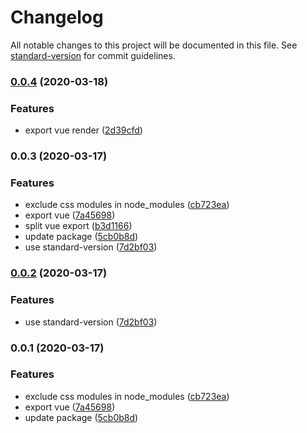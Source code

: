 # Changelog

All notable changes to this project will be documented in this file. See [standard-version](https://github.com/conventional-changelog/standard-version) for commit guidelines.

### [0.0.4](https://github.com/dongmingchao/react-ts-boilerplate/compare/v0.0.3...v0.0.4) (2020-03-18)


### Features

* export vue render ([2d39cfd](https://github.com/dongmingchao/react-ts-boilerplate/commit/2d39cfdd684754bb70ca53fef2e8b46de4cd1fd0))

### 0.0.3 (2020-03-17)


### Features

* exclude css modules in node_modules ([cb723ea](https://github.com/dongmingchao/react-ts-boilerplate/commit/cb723ea5335f049b65c6fdcbe290d1ae46585c18))
* export vue ([7a45698](https://github.com/dongmingchao/react-ts-boilerplate/commit/7a45698994d522ed548aa60f18a718ce8e3350eb))
* split vue export ([b3d1166](https://github.com/dongmingchao/react-ts-boilerplate/commit/b3d1166d67c53b71d384a190cbd51b9fe233cd8e))
* update package ([5cb0b8d](https://github.com/dongmingchao/react-ts-boilerplate/commit/5cb0b8d5a29357ce6acba8e9d6a4641dcdcdc36b))
* use standard-version ([7d2bf03](https://github.com/dongmingchao/react-ts-boilerplate/commit/7d2bf03341477a2dae67d6a68bac4268a041f360))

### [0.0.2](https://github.com/dongmingchao/react-ts-boilerplate/compare/v0.0.1...v0.0.2) (2020-03-17)


### Features

* use standard-version ([7d2bf03](https://github.com/dongmingchao/react-ts-boilerplate/commit/7d2bf03341477a2dae67d6a68bac4268a041f360))

### 0.0.1 (2020-03-17)


### Features

* exclude css modules in node_modules ([cb723ea](https://github.com/dongmingchao/react-ts-boilerplate/commit/cb723ea5335f049b65c6fdcbe290d1ae46585c18))
* export vue ([7a45698](https://github.com/dongmingchao/react-ts-boilerplate/commit/7a45698994d522ed548aa60f18a718ce8e3350eb))
* update package ([5cb0b8d](https://github.com/dongmingchao/react-ts-boilerplate/commit/5cb0b8d5a29357ce6acba8e9d6a4641dcdcdc36b))

